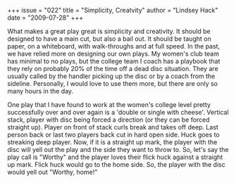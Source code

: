 +++
issue = "022"
title = "Simplicity, Creatvity"
author = "Lindsey Hack"
date = "2009-07-28"
+++

What makes a great play great is simplicity and creativity. It should be
designed to have a main cut, but also a bail out. It should be taught on
paper, on a whiteboard, with walk-throughs and at full speed. In the past, we
have relied more on designing our own plays. My women's club team has minimal
to no plays, but the college team I coach has a playbook that they rely on
probably 20% of the time off a dead disc situation. They are usually called by
the handler picking up the disc or by a coach from the sideline. Personally, I
would love to use them more, but there are only so many hours in the day.  
  
One play that I have found to work at the women's college level pretty
successfully over and over again is a 'double or single with cheese'. Vertical
stack, player with disc being forced a direction (or they can be forced
straight up). Player on front of stack curls break and takes off deep. Last
person back or last two players back cut in hard open side. Huck goes to
streaking deep player. Now, if it is a straight up mark, the player with the
disc will yell out the play and the side they want to throw to. So, let's say
the play call is "Worthy" and the player loves their flick huck against a
straight up mark. Flick huck would go to the home side. So, the player with
the disc would yell out "Worthy, home!"
